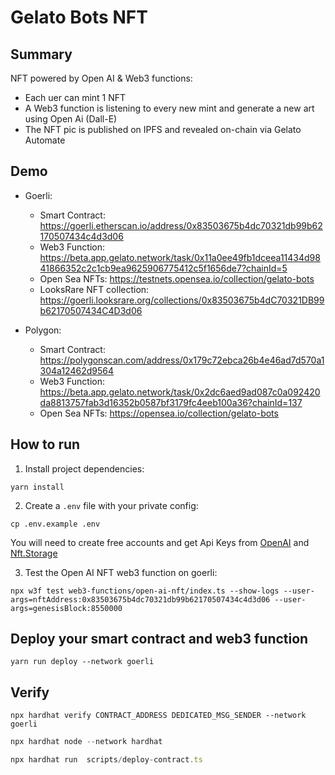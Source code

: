 # Gelato Bots NFT

## Summary

NFT powered by Open AI & Web3 functions:
- Each uer can mint 1 NFT
- A Web3 function is listening to every new mint and generate a new art using Open Ai (Dall-E)
- The NFT pic is published on IPFS and revealed on-chain via Gelato Automate

## Demo
- Goerli:
  - Smart Contract: https://goerli.etherscan.io/address/0x83503675b4dc70321db99b62170507434c4d3d06
  - Web3 Function: https://beta.app.gelato.network/task/0x11a0ee49fb1dceea11434d9841866352c2c1cb9ea9625906775412c5f1656de7?chainId=5 
  - Open Sea NFTs: https://testnets.opensea.io/collection/gelato-bots
  - LooksRare NFT collection: https://goerli.looksrare.org/collections/0x83503675b4dC70321DB99b62170507434C4D3d06

- Polygon:
  - Smart Contract: https://polygonscan.com/address/0x179c72ebca26b4e46ad7d570a1304a12462d9564
  - Web3 Function: https://beta.app.gelato.network/task/0x2dc6aed9ad087c0a092420da8813757fab3d16352b0587bf3179fc4eeb100a36?chainId=137
  - Open Sea NFTs: https://opensea.io/collection/gelato-bots

## How to run

1. Install project dependencies:
```
yarn install
```

2. Create a `.env` file with your private config:
```
cp .env.example .env
```
You will need to create free accounts and get Api Keys from [OpenAI](https://platform.openai.com/) and [Nft.Storage](https://nft.storage/)

3. Test the Open AI NFT web3 function on goerli:
```
npx w3f test web3-functions/open-ai-nft/index.ts --show-logs --user-args=nftAddress:0x83503675b4dc70321db99b62170507434c4d3d06 --user-args=genesisBlock:8550000
```

## Deploy your smart contract and web3 function
```
yarn run deploy --network goerli
```

## Verify
```
npx hardhat verify CONTRACT_ADDRESS DEDICATED_MSG_SENDER --network goerli
```
```ts
npx hardhat node --network hardhat 
```

```ts
npx hardhat run  scripts/deploy-contract.ts
```